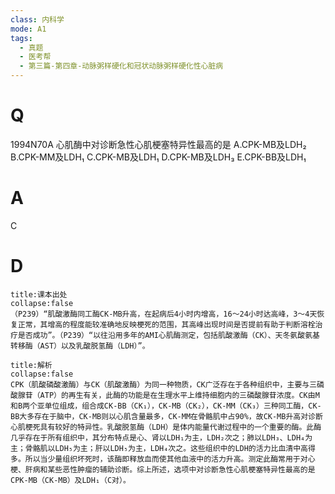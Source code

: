 ```yaml
---
class: 内科学
mode: A1
tags:
  - 真题
  - 医考帮
  - 第三篇-第四章-动脉粥样硬化和冠状动脉粥样硬化性心脏病
---
```


# Q
1994N70A 心肌酶中对诊断急性心肌梗塞特异性最高的是
A.CPK-MB及LDH₂
B.CPK-MM及LDH₁
C.CPK-MB及LDH₁
D.CPK-MB及LDH₃
E.CPK-BB及LDH₁

# A
C
# D
```ad-note
title:课本出处
collapse:false
（P239）“肌酸激酶同工酶CK-MB升高，在起病后4小时内增高，16～24小时达高峰，3～4天恢复正常，其增高的程度能较准确地反映梗死的范围，其高峰出现时间是否提前有助于判断溶栓治疗是否成功”。（P239）“以往沿用多年的AMI心肌酶测定，包括肌酸激酶（CK）、天冬氨酸氨基转移酶（AST）以及乳酸脱氢酶（LDH）”。
```

```ad-summary
title:解析
collapse:false
CPK（肌酸磷酸激酶）与CK（肌酸激酶）为同一种物质，CK广泛存在于各种组织中，主要与三磷酸腺苷（ATP）的再生有关，此酶的功能是在生理水平上维持细胞内的三磷酸腺苷浓度。CK由M和B两个亚单位组成，组合成CK-BB（CK₁），CK-MB（CK₂），CK-MM（CK₃）三种同工酶，CK-BB大多存在于脑中，CK-MB则以心肌含量最多，CK-MM在骨骼肌中占90%，故CK-MB升高对诊断心肌梗死具有较好的特异性。乳酸脱氢酶（LDH）是体内能量代谢过程中的一个重要的酶。此酶几乎存在于所有组织中，其分布特点是心、肾以LDH₁为主，LDH₂次之；肺以LDH₃、LDH₄为主；骨骼肌以LDH₅为主；肝以LDH₅为主，LDH₄次之。这些组织中的LDH的活力比血清中高得多。所以当少量组织坏死时，该酶即释放血而使其他血液中的活力升高。测定此酶常用于对心梗、肝病和某些恶性肿瘤的辅助诊断。综上所述，选项中对诊断急性心肌梗塞特异性最高的是CPK-MB（CK-MB）及LDH₁（C对）。
```

